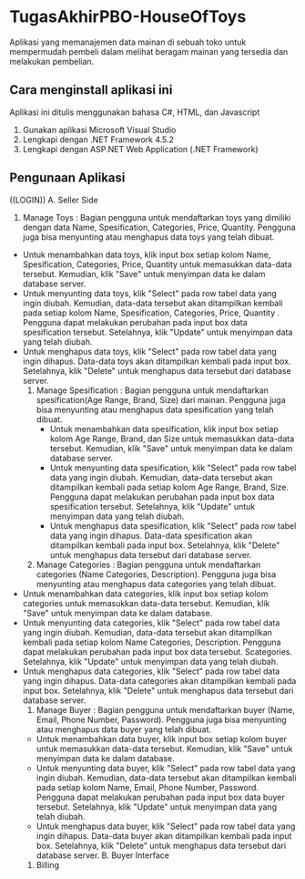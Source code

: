 # TugasAkhirPBO-HouseOfToys
Aplikasi yang memanajemen data mainan di sebuah toko untuk mempermudah pembeli dalam melihat beragam mainan yang tersedia dan melakukan pembelian.

## Cara menginstall aplikasi ini
Aplikasi ini ditulis menggunakan bahasa C#, HTML, dan Javascript
1. Gunakan aplikasi Microsoft Visual Studio
2. Lengkapi dengan .NET Framework 4.5.2
3. Lengkapi dengan ASP.NET Web Application (.NET Framework)

## Pengunaan Aplikasi
((LOGIN))
A. Seller Side
1. Manage Toys : Bagian pengguna untuk mendaftarkan toys yang dimiliki dengan data Name, Spesification, Categories, Price, Quantity. Pengguna juga bisa menyunting atau menghapus data toys yang telah dibuat.
- Untuk menambahkan data toys, klik input box setiap kolom Name, Spesification, Categories, Price, Quantity untuk memasukkan data-data tersebut. Kemudian, klik "Save" untuk menyimpan data ke dalam database server.
- Untuk menyunting data toys, klik "Select" pada row tabel data yang ingin diubah. Kemudian, data-data tersebut akan ditampilkan kembali pada setiap kolom Name, Spesification, Categories, Price, Quantity . Pengguna dapat melakukan perubahan pada input box data spesification tersebut. Setelahnya, klik "Update" untuk menyimpan data yang telah diubah.
- Untuk menghapus data toys, klik "Select" pada row tabel data yang ingin dihapus. Data-data toys akan ditampilkan kembali pada input box. Setelahnya, klik "Delete" untuk menghapus data tersebut dari database server.
   1. Manage Spesification : Bagian pengguna untuk mendaftarkan spesification(Age Range, Brand, Size) dari mainan. Pengguna juga bisa menyunting atau menghapus data spesification yang telah dibuat.
      - Untuk menambahkan data spesification, klik input box setiap kolom Age Range, Brand, dan Size untuk memasukkan data-data tersebut. Kemudian, klik "Save" untuk menyimpan data ke dalam database server.
      - Untuk menyunting data spesification, klik "Select" pada row tabel data yang ingin diubah. Kemudian, data-data tersebut akan ditampilkan kembali pada setiap kolom Age Range, Brand, Size. Pengguna dapat melakukan perubahan pada input box data spesification tersebut. Setelahnya, klik "Update" untuk menyimpan data yang telah diubah.
      - Untuk menghapus data spesification, klik "Select" pada row tabel data yang ingin dihapus. Data-data spesification akan ditampilkan kembali pada input box. Setelahnya, klik "Delete" untuk menghapus data tersebut dari database server.
  1. Manage Categories : Bagian pengguna untuk mendaftarkan categories (Name Categories, Description). Pengguna juga bisa menyunting atau menghapus data categories yang telah dibuat.
- Untuk menambahkan data categories, klik input box setiap kolom categories untuk memasukkan data-data tersebut. Kemudian, klik "Save" untuk menyimpan data ke dalam database.
- Untuk menyunting data categories, klik "Select" pada row tabel data yang ingin diubah. Kemudian, data-data tersebut akan ditampilkan kembali pada setiap kolom Name Categories, Description. Pengguna dapat melakukan perubahan pada input box data  tersebut. Scategories. Setelahnya, klik "Update" untuk menyimpan data yang telah diubah.
- Untuk menghapus data categories, klik "Select" pada row tabel data yang ingin dihapus. Data-data categories akan ditampilkan kembali pada input box. Setelahnya, klik "Delete" untuk menghapus data tersebut dari database server.
  1. Manage Buyer : Bagian pengguna untuk mendaftarkan buyer (Name, Email, Phone Number, Password). Pengguna juga bisa menyunting atau menghapus data buyer yang telah dibuat.
  - Untuk menambahkan data buyer, klik input box setiap kolom buyer untuk memasukkan data-data tersebut. Kemudian, klik "Save" untuk menyimpan data ke dalam database.
  - Untuk menyunting data buyer, klik "Select" pada row tabel data yang ingin diubah. Kemudian, data-data tersebut akan ditampilkan kembali pada setiap kolom Name, Email, Phone Number, Password. Pengguna dapat melakukan perubahan pada input box data buyer tersebut. Setelahnya, klik "Update" untuk menyimpan data yang telah diubah.
  - Untuk menghapus data buyer, klik "Select" pada row tabel data yang ingin dihapus. Data-data buyer akan ditampilkan kembali pada input box. Setelahnya, klik "Delete" untuk menghapus data tersebut dari database server.
B. Buyer Interface
   1. Billing

   
